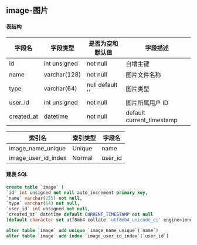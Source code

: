 ## image-图片

#### 表结构

| 字段名     | 字段类型     | 是否为空和默认值 | 字段描述                  |
| ---------- | ------------ | ---------------- | ------------------------- |
| id         | int unsigned | not null         | 自增主键                  |
| name       | varchar(128) | not null         | 图片文件名称              |
| type       | varchar(64)  | null default ''  | 图片类型                  |
| user_id    | int unsigned | not null         | 图片所属用户 ID           |
| created_at | datetime     | not null         | default current_timestamp |

| 索引名              | 索引类型 | 字段名  |
| ------------------- | -------- | ------- |
| image_name_unique   | Unique   | name    |
| image_user_id_index | Normal   | user_id |

#### 建表 SQL

```sql
create table `image` (
`id` int unsigned not null auto_increment primary key,
`name` varchar(255) not null,
`type` varchar(64) not null,
`user_id` int unsigned not null,
`created_at` datetime default CURRENT_TIMESTAMP not null
)default character set utf8mb4 collate 'utf8mb4_unicode_ci' engine=innodb;

alter table `image` add unique `image_name_unique`(`name`)
alter table `image` add index `image_user_id_index`(`user_id`)
```
